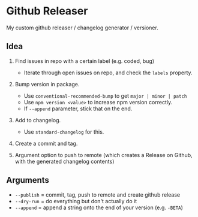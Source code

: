 # Github Releaser
My custom github releaser / changelog generator / versioner.

## Idea
1. Find issues in repo with a certain label (e.g. coded, bug)
	- Iterate through open issues on repo, and check the `labels` property.

2. Bump version in package.
	- Use `conventional-recommended-bump` to get `major | minor | patch`
	- Use `npm version <value>` to increase npm version correctly.
	- If `--append` parameter, stick that on the end.

3. Add to changelog.
	- Use `standard-changelog` for this.

4. Create a commit and tag.

5. Argument option to push to remote (which creates a Release on Github, with the generated changelog contents)

## Arguments
* `--publish` = commit, tag, push to remote and create github release
* `--dry-run` = do everything but don't actually do it
* `--append` = append a string onto the end of your version (e.g. `-BETA`)